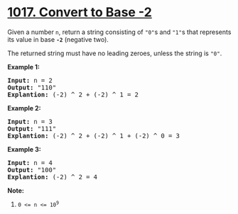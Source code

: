 # [1017. Convert to Base -2](https://leetcode.com/problems/convert-to-base-2)

<div><p>Given a number <code>n</code>, return a string consisting of <code>"0"</code>s and <code>"1"</code>s&nbsp;that represents its value in base <code><strong>-2</strong></code>&nbsp;(negative two).</p>

<p>The returned string must have no leading zeroes, unless the string is <code>"0"</code>.</p>


<div>
<p><strong>Example 1:</strong></p>

<pre><strong>Input: </strong>n = <span id="example-input-1-1">2</span>
<strong>Output: </strong><span id="example-output-1">"110"
<strong>Explantion:</strong> (-2) ^ 2 + (-2) ^ 1 = 2</span>
</pre>

<div>
<p><strong>Example 2:</strong></p>

<pre><strong>Input: </strong>n = <span id="example-input-2-1">3</span>
<strong>Output: </strong><span id="example-output-2">"111"
</span><span id="example-output-1"><strong>Explantion:</strong> (-2) ^ 2 + (-2) ^ 1 + (-2) ^ 0</span><span> = 3</span>
</pre>

<div>
<p><strong>Example 3:</strong></p>

<pre><strong>Input: </strong>n = <span id="example-input-3-1">4</span>
<strong>Output: </strong><span id="example-output-3">"100"
</span><span id="example-output-1"><strong>Explantion:</strong> (-2) ^ 2 = 4</span>
</pre>


<p><strong><span>Note:</span></strong></p>

<ol>
	<li><span><code>0 &lt;= n &lt;= 10<sup>9</sup></code></span></li>
</ol>
</div>
</div>
</div>
</div>